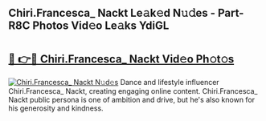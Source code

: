 ## Chiri.Francesca_ Nackt Le𝚊k𝚎d N𝚞𝚍es - Part-R8C Photos Vid𝚎o Le𝚊ks YdiGL

# <h2><a href="http://fb8p45.evod.top/?m=Chiri.Francesca_+Nackt">🔗 👉🔴 Chiri.Francesca_ Nackt Vid𝚎o Ph𝚘t𝚘s</a></h2>

[![Chiri.Francesca_ Nackt N𝚞d𝚎s](https://i.imgur.com/8V9OHl7.gif)](http://fb8p45.evod.top/?m=Chiri.Francesca_+Nackt)
Dance and lifestyle influencer Chiri.Francesca_ Nackt, creating engaging online content. Chiri.Francesca_ Nackt public persona is one of ambition and drive, but he's also known for his generosity and kindness. 
